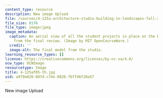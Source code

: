 ```yaml
---
content_type: resource
description: New image Upload
file: /courses/4-125a-architecture-studio-building-in-landscapes-fall-2005/a979e020807dc74e0826fbff46f20a57_4-125af05-th.jpg
file_size: 9176
file_type: image/jpeg
image_metadata:
  caption: An aerial view of all the student projects in place on the BU Bridge model,
    from the final review. (Image by MIT OpenCourseWare.)
  credit: ''
  image-alt: The final model from the studio.
learning_resource_types: []
license: https://creativecommons.org/licenses/by-nc-sa/4.0/
ocw_type: OCWImage
resourcetype: Image
title: 4-125af05-th.jpg
uid: a979e020-807d-c74e-0826-fbff46f20a57
---
```

New image Upload